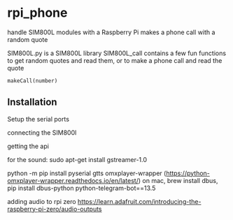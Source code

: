 # rpi_phone
handle SIM800L modules with a Raspberry Pi
makes a phone call with a random quote

SIM800L.py is a SIM800L library
SIM800L_call contains a few fun functions to get random quotes and read them, or to make a phone call and read the quote
```
makeCall(number)
```

## Installation
Setup the serial ports

connecting the SIM800l

getting the api



for the sound:
sudo apt-get install gstreamer-1.0


python -m pip install pyserial
gtts
omxplayer-wrapper (https://python-omxplayer-wrapper.readthedocs.io/en/latest/)
on mac, brew install dbus, pip install dbus-python
python-telegram-bot==13.5

adding audio to rpi zero
https://learn.adafruit.com/introducing-the-raspberry-pi-zero/audio-outputs